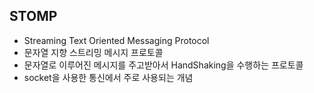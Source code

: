 ## STOMP
* Streaming Text Oriented Messaging Protocol
* 문자열 지향 스트리밍 메시지 프로토콜
* 문자열로 이루어진 메시지를 주고받아서 HandShaking을 수행하는 프로토콜 
* socket을 사용한 통신에서 주로 사용되는 개념 